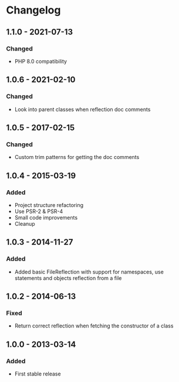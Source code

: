 # Changelog

## 1.1.0 - 2021-07-13

### Changed
- PHP 8.0 compatibility

## 1.0.6 - 2021-02-10

### Changed
- Look into parent classes when reflection doc comments

## 1.0.5 - 2017-02-15

### Changed
- Custom trim patterns for getting the doc comments

## 1.0.4 - 2015-03-19

### Added
- Project structure refactoring
- Use PSR-2 & PSR-4
- Small code improvements
- Cleanup

## 1.0.3 - 2014-11-27

### Added
- Added basic FileReflection with support for namespaces, use statements and objects reflection from a file

## 1.0.2 - 2014-06-13

### Fixed
- Return correct reflection when fetching the constructor of a class

## 1.0.0 - 2013-03-14

### Added
- First stable release
